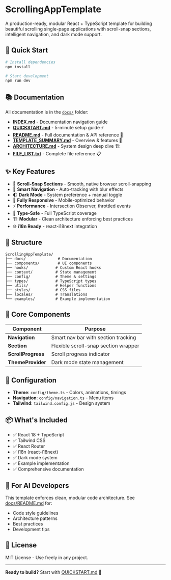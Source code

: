 # ScrollingAppTemplate

A production-ready, modular React + TypeScript template for building beautiful scrolling single-page applications with scroll-snap sections, intelligent navigation, and dark mode support.

## 🚀 Quick Start

```bash
# Install dependencies
npm install

# Start development
npm run dev
```

## 📚 Documentation

All documentation is in the [`docs/`](docs/) folder:

- **[INDEX.md](docs/INDEX.md)** - Documentation navigation guide
- **[QUICKSTART.md](docs/QUICKSTART.md)** - 5-minute setup guide ⚡
- **[README.md](docs/README.md)** - Full documentation & API reference 📖
- **[TEMPLATE_SUMMARY.md](docs/TEMPLATE_SUMMARY.md)** - Overview & features 🎯
- **[ARCHITECTURE.md](docs/ARCHITECTURE.md)** - System design deep dive 🏗️
- **[FILE_LIST.txt](docs/FILE_LIST.txt)** - Complete file reference 📋

## ✨ Key Features

- 🎨 **Scroll-Snap Sections** - Smooth, native browser scroll-snapping
- 🧭 **Smart Navigation** - Auto-tracking with blur effects
- 🌓 **Dark Mode** - System preference + manual toggle
- 📱 **Fully Responsive** - Mobile-optimized behavior
- ⚡ **Performance** - Intersection Observer, throttled events
- 🎯 **Type-Safe** - Full TypeScript coverage
- 🏗️ **Modular** - Clean architecture enforcing best practices
- 🌐 **i18n Ready** - react-i18next integration

## 📁 Structure

```
ScrollingAppTemplate/
├── docs/              # Documentation
├── components/        # UI components
├── hooks/            # Custom React hooks
├── context/          # State management
├── config/           # Theme & settings
├── types/            # TypeScript types
├── utils/            # Helper functions
├── styles/           # CSS files
├── locales/          # Translations
└── examples/         # Example implementation
```

## 🎯 Core Components

| Component | Purpose |
|-----------|---------|
| **Navigation** | Smart nav bar with section tracking |
| **Section** | Flexible scroll-snap section wrapper |
| **ScrollProgress** | Scroll progress indicator |
| **ThemeProvider** | Dark mode state management |

## 🔧 Configuration

- **Theme**: `config/theme.ts` - Colors, animations, timings
- **Navigation**: `config/navigation.ts` - Menu items
- **Tailwind**: `tailwind.config.js` - Design system

## 📦 What's Included

- ✅ React 18 + TypeScript
- ✅ Tailwind CSS
- ✅ React Router
- ✅ i18n (react-i18next)
- ✅ Dark mode system
- ✅ Example implementation
- ✅ Comprehensive documentation

## 🤖 For AI Developers

This template enforces clean, modular code architecture. See [docs/README.md](docs/README.md) for:
- Code style guidelines
- Architecture patterns
- Best practices
- Development tips

## 📄 License

MIT License - Use freely in any project.

---

**Ready to build?** Start with [QUICKSTART.md](docs/QUICKSTART.md) 🚀